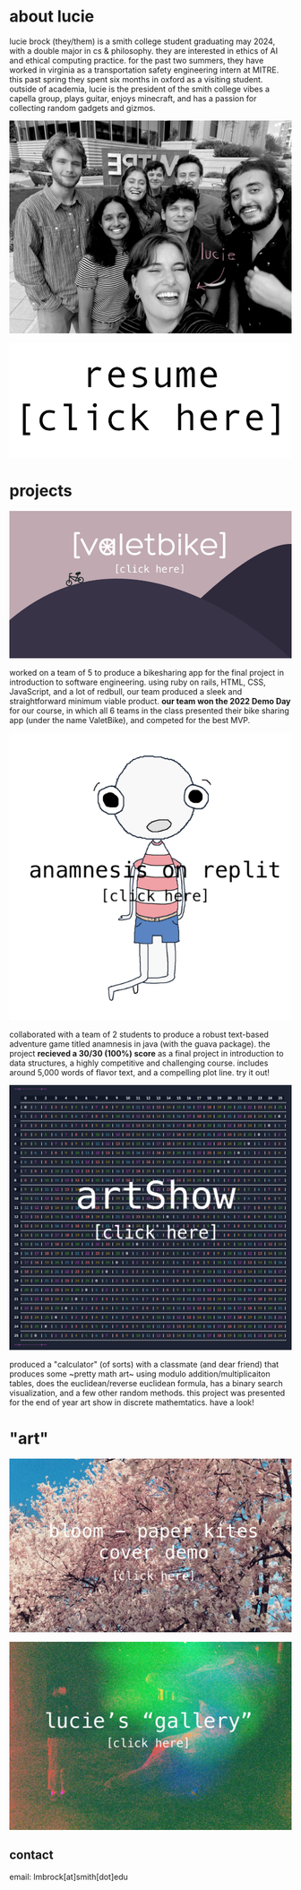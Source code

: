 # about lucie

lucie brock (they/them) is a smith college student graduating may 2024, with a double major in cs & philosophy. 
they are interested in ethics of AI and ethical computing practice. for the past two summers, they have worked in virginia as a transportation safety engineering intern at MITRE. this past spring they spent six months in oxford as a visiting student.
outside of academia, lucie is the president of the smith college vibes a capella group, plays guitar, enjoys minecraft, and has a passion for collecting random gadgets and gizmos.

![lucie brock, 2022](images/me.png)

[![clickable image](images/resume.png)](https://drive.google.com/file/d/1eRca5jBBJCkvFfz7zWRf6mL0tZGvKRDm/view?usp=sharing)


# projects

[![valetbike theme](images/bg.png)](https://github.com/epartakki/valetbike)

worked on a team of 5 to produce a bikesharing app for the final project in introduction to software engineering. using ruby on rails, HTML, CSS, JavaScript, and a lot of redbull, our team produced a sleek and straightforward minimum viable product. **our team won the 2022 Demo Day** for our course, in which all 6 teams in the class presented their bike sharing app (under the name ValetBike), and competed for the best MVP. 


[![the player character](images/little_ghost2.png)](https://replit.com/@alinemarrap/Anamnesis)

collaborated with a team of 2 students to produce a robust text-based adventure game titled anamnesis in java (with the guava package). the project **recieved a 30/30 (100%) score** as a final project in introduction to data structures, a highly competitive and challenging course. includes around 5,000 words of flavor text, and a compelling plot line. try it out!

[![mod26 table](images/mod25.png)](https://replit.com/@lmbrock/artShow)

produced a "calculator" (of sorts) with a classmate (and dear friend) that produces some ~pretty math art~ using modulo addition/multiplicaiton tables, does the euclidean/reverse euclidean formula, has a binary search visualization, and a few other random methods. this project was presented for the end of year art show in discrete mathemtatics. have a look!

# "art"
[![bloom - paper kites cover demo](images/flower.jpeg)](https://soundcloud.com/user-799120184/bloom_demo?utm_source=clipboard&utm_medium=text&utm_campaign=social_sharing)

[![lucie's "art" gallery](images/gallery.jpg)](https://luciebrock.pixieset.com/lucieart/)

## contact
email: lmbrock[at]smith[dot]edu
